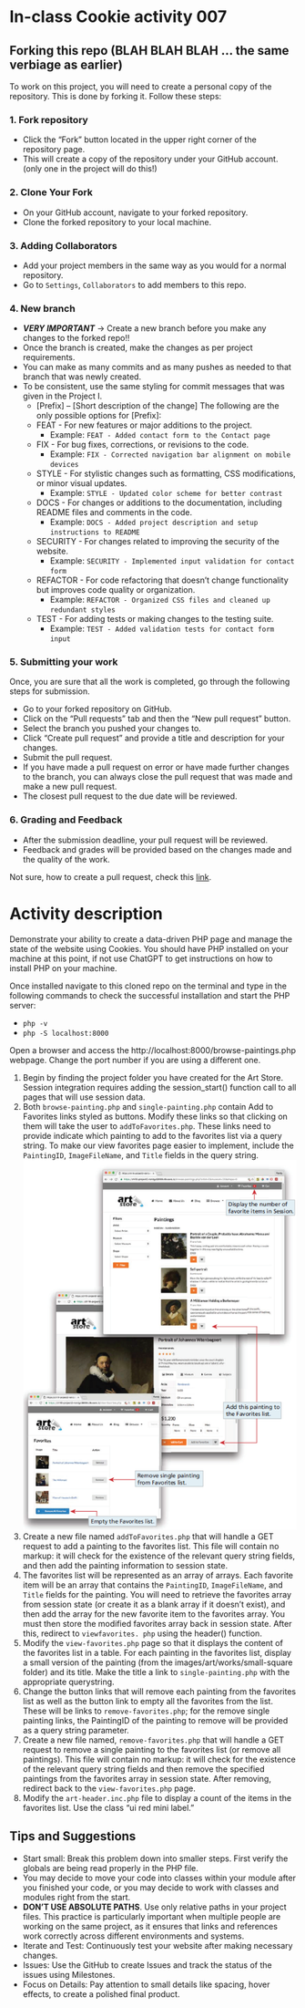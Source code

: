 # In-class Cookie activity 007

## Forking this repo (BLAH BLAH BLAH ... the same verbiage as earlier)
To work on this project, you will need to create a personal copy of the repository. This is done by forking it. Follow these steps:
### 1. Fork repository
- Click the “Fork” button located in the upper right corner of the repository page.
- This will create a copy of the repository under your GitHub account. (only one in the project will do this!)
### 2. Clone Your Fork
- On your GitHub account, navigate to your forked repository.
- Clone the forked repository to your local machine.
### 3. Adding Collaborators
- Add your project members in the same way as you would for a normal repository.
- Go to `Settings`, `Collaborators` to add members to this repo.
### 4. New branch
- ***VERY IMPORTANT*** -> Create a new branch before you make any changes to the forked repo!!
- Once the branch is created, make the changes as per project requirements.
- You can make as many commits and as many pushes as needed to that branch that was newly created.
- To be consistent, use the same styling for commit messages that was given in the Project I.
    - [Prefix] – [Short description of the change]
      The following are the only possible options for [Prefix]:
    - FEAT - For new features or major additions to the project.
        - Example: `FEAT - Added contact form to the Contact page`
    - FIX - For bug fixes, corrections, or revisions to the code.
        - Example: `FIX - Corrected navigation bar alignment on mobile devices`
    - STYLE - For stylistic changes such as formatting, CSS modifications, or minor visual updates.
        - Example: `STYLE - Updated color scheme for better contrast`
    - DOCS - For changes or additions to the documentation, including README files and comments in the code.
        - Example: `DOCS - Added project description and setup instructions to README`
    - SECURITY - For changes related to improving the security of the website.
        - Example: `SECURITY - Implemented input validation for contact form`
    - REFACTOR - For code refactoring that doesn’t change functionality but improves code quality or organization.
        - Example: `REFACTOR - Organized CSS files and cleaned up redundant styles`
    - TEST - For adding tests or making changes to the testing suite.
        - Example: `TEST - Added validation tests for contact form input`

### 5. Submitting your work
Once, you are sure that all the work is completed, go through the following steps for submission.
- Go to your forked repository on GitHub.
- Click on the “Pull requests” tab and then the “New pull request” button.
- Select the branch you pushed your changes to.
- Click “Create pull request” and provide a title and description for your changes.
- Submit the pull request.
- If you have made a pull request on error or have made further changes to the branch, you can always close the pull request that was made and make a new pull request.
- The closest pull request to the due date will be reviewed.

### 6. Grading and Feedback
- After the submission deadline, your pull request will be reviewed.
- Feedback and grades will be provided based on the changes made and the quality of the work.

Not sure, how to create a pull request, check this [link](https://docs.github.com/en/pull-requests/collaborating-with-pull-requests/proposing-changes-to-your-work-with-pull-requests/creating-a-pull-request-from-a-fork).

# Activity description
Demonstrate your ability to create a data-driven PHP page and manage the state of the website using Cookies.
You should have PHP installed on your machine at this point, if not use ChatGPT to get instructions on how to install PHP on your machine.

Once installed navigate to this cloned repo on the terminal and type in the following commands to check the successful installation and start the PHP server:

* `php -v`
* `php -S localhost:8000`

Open a browser and access the http://localhost:8000/browse-paintings.php webpage. Change the port number if you are using a different one.

1. Begin by finding the project folder you have created for the Art Store. Session
   integration requires adding the session_start() function call to all pages that
   will use session data.
2. Both `browse-painting.php` and `single-painting.php` contain Add to Favorites
   links styled as buttons. Modify these links so that clicking on them will take
   the user to `addToFavorites.php`. These links need to provide indicate which
   painting to add to the favorites list via a query string. To make our view
   favorites page easier to implement, include the `PaintingID`, `ImageFileName`,
   and `Title` fields in the query string.
![img.png](img.png)
3. Create a new file named `addToFavorites.php` that will handle a GET request
   to add a painting to the favorites list. This file will contain no markup: it will
   check for the existence of the relevant query string fields, and then add the
   painting information to session state.
4. The favorites list will be represented as an array of arrays. Each favorite item
   will be an array that contains the `PaintingID`, `ImageFileName`, and `Title`
   fields for the painting. You will need to retrieve the favorites array from
   session state (or create it as a blank array if it doesn’t exist), and then add the
   array for the new favorite item to the favorites array. You must then store the
   modified favorites array back in session state. After this, redirect to `viewfavorites.
   php` using the header() function.
5. Modify the `view-favorites.php` page so that it displays the content of the favorites
   list in a table. For each painting in the favorites list, display a small version of the
   painting (from the images/art/works/small-square folder) and its title. Make the
   title a link to `single-painting.php` with the appropriate querystring.
6. Change the button links that will remove each painting from the favorites list as
   well as the button link to empty all the favorites from the list. These will be links
   to `remove-favorites.php`; for the remove single painting links, the PaintingID of
   the painting to remove will be provided as a query string parameter.
7. Create a new file named, `remove-favorites.php` that will handle a GET request to
   remove a single painting to the favorites list (or remove all paintings). This file
   will contain no markup: it will check for the existence of the relevant query string
   fields and then remove the specified paintings from the favorites array in session
   state. After removing, redirect back to the `view-favorites.php` page.
8. Modify the `art-header.inc.php` file to display a count of the items in the favorites
   list. Use the class “ui red mini label.”

## Tips and Suggestions
* Start small: Break this problem down into smaller steps. First verify the globals are being read properly in the PHP file.
* You may decide to move your code into classes within your module after you
  finished your code, or you may decide to work with classes and modules right
  from the start.
* **DON’T USE ABSOLUTE PATHS**. Use only relative paths in your project files. This practice is particularly important when multiple people are working on the same project, as it ensures that links and references work correctly across different environments and systems.
* Iterate and Test: Continuously test your website after making necessary changes.
* Issues: Use the GitHub to create Issues and track the status of the issues using Milestones.
* Focus on Details: Pay attention to small details like spacing, hover effects, to create a polished final product.


